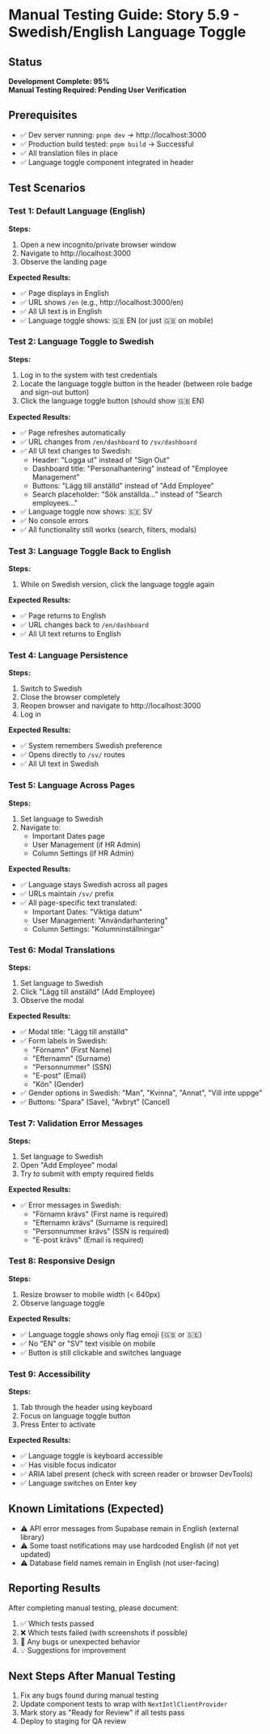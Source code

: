 # Manual Testing Guide: Story 5.9 - Swedish/English Language Toggle

## Status

**Development Complete: 95%**  
**Manual Testing Required: Pending User Verification**

## Prerequisites

- ✅ Dev server running: `pnpm dev` → http://localhost:3000
- ✅ Production build tested: `pnpm build` → Successful
- ✅ All translation files in place
- ✅ Language toggle component integrated in header

## Test Scenarios

### Test 1: Default Language (English)

**Steps:**

1. Open a new incognito/private browser window
2. Navigate to http://localhost:3000
3. Observe the landing page

**Expected Results:**

- ✅ Page displays in English
- ✅ URL shows `/en` (e.g., http://localhost:3000/en)
- ✅ All UI text is in English
- ✅ Language toggle shows: 🇬🇧 EN (or just 🇬🇧 on mobile)

### Test 2: Language Toggle to Swedish

**Steps:**

1. Log in to the system with test credentials
2. Locate the language toggle button in the header (between role badge and sign-out button)
3. Click the language toggle button (should show 🇬🇧 EN)

**Expected Results:**

- ✅ Page refreshes automatically
- ✅ URL changes from `/en/dashboard` to `/sv/dashboard`
- ✅ All UI text changes to Swedish:
  - Header: "Logga ut" instead of "Sign Out"
  - Dashboard title: "Personalhantering" instead of "Employee Management"
  - Buttons: "Lägg till anställd" instead of "Add Employee"
  - Search placeholder: "Sök anställda..." instead of "Search employees..."
- ✅ Language toggle now shows: 🇸🇪 SV
- ✅ No console errors
- ✅ All functionality still works (search, filters, modals)

### Test 3: Language Toggle Back to English

**Steps:**

1. While on Swedish version, click the language toggle again

**Expected Results:**

- ✅ Page returns to English
- ✅ URL changes back to `/en/dashboard`
- ✅ All UI text returns to English

### Test 4: Language Persistence

**Steps:**

1. Switch to Swedish
2. Close the browser completely
3. Reopen browser and navigate to http://localhost:3000
4. Log in

**Expected Results:**

- ✅ System remembers Swedish preference
- ✅ Opens directly to `/sv/` routes
- ✅ All UI text in Swedish

### Test 5: Language Across Pages

**Steps:**

1. Set language to Swedish
2. Navigate to:
   - Important Dates page
   - User Management (if HR Admin)
   - Column Settings (if HR Admin)

**Expected Results:**

- ✅ Language stays Swedish across all pages
- ✅ URLs maintain `/sv/` prefix
- ✅ All page-specific text translated:
  - Important Dates: "Viktiga datum"
  - User Management: "Användarhantering"
  - Column Settings: "Kolumninställningar"

### Test 6: Modal Translations

**Steps:**

1. Set language to Swedish
2. Click "Lägg till anställd" (Add Employee)
3. Observe the modal

**Expected Results:**

- ✅ Modal title: "Lägg till anställd"
- ✅ Form labels in Swedish:
  - "Förnamn" (First Name)
  - "Efternamn" (Surname)
  - "Personnummer" (SSN)
  - "E-post" (Email)
  - "Kön" (Gender)
- ✅ Gender options in Swedish: "Man", "Kvinna", "Annat", "Vill inte uppge"
- ✅ Buttons: "Spara" (Save), "Avbryt" (Cancel)

### Test 7: Validation Error Messages

**Steps:**

1. Set language to Swedish
2. Open "Add Employee" modal
3. Try to submit with empty required fields

**Expected Results:**

- ✅ Error messages in Swedish:
  - "Förnamn krävs" (First name is required)
  - "Efternamn krävs" (Surname is required)
  - "Personnummer krävs" (SSN is required)
  - "E-post krävs" (Email is required)

### Test 8: Responsive Design

**Steps:**

1. Resize browser to mobile width (< 640px)
2. Observe language toggle

**Expected Results:**

- ✅ Language toggle shows only flag emoji (🇬🇧 or 🇸🇪)
- ✅ No "EN" or "SV" text visible on mobile
- ✅ Button is still clickable and switches language

### Test 9: Accessibility

**Steps:**

1. Tab through the header using keyboard
2. Focus on language toggle button
3. Press Enter to activate

**Expected Results:**

- ✅ Language toggle is keyboard accessible
- ✅ Has visible focus indicator
- ✅ ARIA label present (check with screen reader or browser DevTools)
- ✅ Language switches on Enter key

## Known Limitations (Expected)

- ⚠️ API error messages from Supabase remain in English (external library)
- ⚠️ Some toast notifications may use hardcoded English (if not yet updated)
- ⚠️ Database field names remain in English (not user-facing)

## Reporting Results

After completing manual testing, please document:

1. ✅ Which tests passed
2. ❌ Which tests failed (with screenshots if possible)
3. 🐛 Any bugs or unexpected behavior
4. 💡 Suggestions for improvement

## Next Steps After Manual Testing

1. Fix any bugs found during manual testing
2. Update component tests to wrap with `NextIntlClientProvider`
3. Mark story as "Ready for Review" if all tests pass
4. Deploy to staging for QA review
